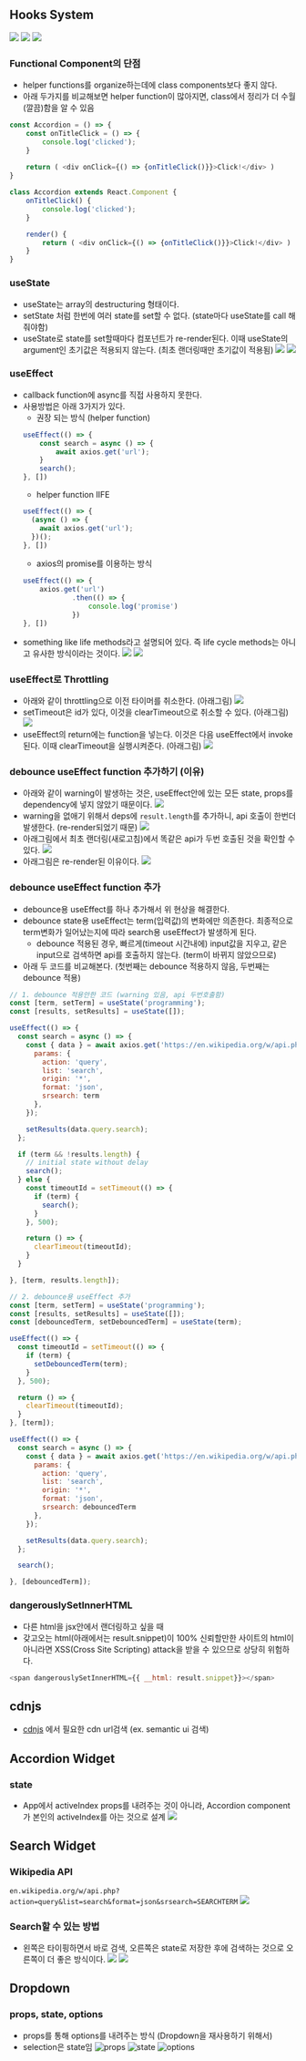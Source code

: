 ## Hooks System
![](./img/hooks_system.png)
![](./img/primitive_hooks.png)
![](./img/custom_hook.png)
### Functional Component의 단점
- helper functions를 organize하는데에 class components보다 좋지 않다.
- 아래 두가지를 비교해보면 helper function이 많아지면, class에서 정리가 더 수월(깔끔)함을 알 수 있음
```js
const Accordion = () => {
    const onTitleClick = () => {
        console.log('clicked');
    }
    
    return ( <div onClick={() => {onTitleClick()}}>Click!</div> )
}
```
```js
class Accordion extends React.Component {
    onTitleClick() {
        console.log('clicked');
    }

    render() {
        return ( <div onClick={() => {onTitleClick()}}>Click!</div> )
    }
}
```
### useState
- useState는 array의 destructuring 형태이다.
- setState 처럼 한번에 여러 state를 set할 수 없다. (state마다 useState를 call 해줘야함)
- useState로 state를 set할때마다 컴포넌트가 re-render된다. 이때 useState의 argument인 초기값은 적용되지 않는다. (최초 랜더링때만 초기값이 적용됨)
![](./img/useState.png)
![](./img/useState_compare.png)
  
### useEffect
- callback function에 async를 직접 사용하지 못한다.
- 사용방법은 아래 3가지가 있다.
  - 권장 되는 방식 (helper function)
  ```js
  useEffect(() => {
      const search = async () => {
          await axios.get('url');
      }
      search();
  }, [])
  ```
  - helper function IIFE
  ```js
  useEffect(() => {
    (async () => {
      await axios.get('url');
    })();
  }, [])
  ```
  - axios의 promise를 이용하는 방식
  ```js
  useEffect(() => {
      axios.get('url')
              .then(() => {
                  console.log('promise')
              })
  }, [])
  ```
- something like life methods라고 설명되어 있다. 즉 life cycle methods는 아니고 유사한 방식이라는 것이다.
![](./img/useEffect.png)
![](./img/useEffect_render.png)
  
### useEffect로 Throttling
- 아래와 같이 throttling으로 이전 타이머를 취소한다. (아래그림)
![](./img/throttling.png)
- setTimeout은 id가 있다, 이것을 clearTimeout으로 취소할 수 있다. (아래그림)
![](./img/setTimeout.png)
- useEffect의 return에는 function을 넣는다. 이것은 다음 useEffect에서 invoke된다. 이때 clearTimeout을 실행시켜준다. (아래그림)
![](./img/cleanup_func.png)
  
### debounce useEffect function 추가하기 (이유)
- 아래와 같이 warning이 발생하는 것은, useEffect안에 있는 모든 state, props를 dependency에 넣지 않았기 때문이다.
![](./img/useEffect_warning.png)
- warning을 없애기 위해서 deps에 `result.length`를 추가하니, api 호출이 한번더 발생한다. (re-render되었기 때문)
![](./img/useEffect_warning_deps.png)
- 아래그림에서 최초 랜더링(새로고침)에서 똑같은 api가 두번 호출된 것을 확인할 수 있다.
![](./img/useEffect_warning_api_twice_call.png)
- 아래그림은 re-render된 이유이다.
![](./img/useEffect_warning_reason.png)
  
### debounce useEffect function 추가
- debounce용 useEffect를 하나 추가해서 위 현상을 해결한다. 
- debounce state용 useEffect는 term(입력값)의 변화에만 의존한다. 최종적으로 term변화가 일어났는지에 따라 search용 useEffect가 발생하게 된다.
  - debounce 적용된 경우, 빠르게(timeout 시간내에) input값을 지우고, 같은 input으로 검색하면 api를 호출하지 않는다. (term이 바뀌지 않았으므로)
- 아래 두 코드를 비교해본다. (첫번째는 debounce 적용하지 않음, 두번째는 debounce 적용)
```js
// 1. debounce 적용안한 코드 (warning 있음, api 두번호출함)
const [term, setTerm] = useState('programming');
const [results, setResults] = useState([]);

useEffect(() => {
  const search = async () => {
    const { data } = await axios.get('https://en.wikipedia.org/w/api.php', {
      params: {
        action: 'query',
        list: 'search',
        origin: '*',
        format: 'json',
        srsearch: term
      },
    });

    setResults(data.query.search);
  };

  if (term && !results.length) {
    // initial state without delay
    search();
  } else {
    const timeoutId = setTimeout(() => {
      if (term) {
        search();
      }
    }, 500);

    return () => {
      clearTimeout(timeoutId);
    }
  }

}, [term, results.length]);

```
```js
// 2. debounce용 useEffect 추가
const [term, setTerm] = useState('programming');
const [results, setResults] = useState([]);
const [debouncedTerm, setDebouncedTerm] = useState(term);

useEffect(() => {
  const timeoutId = setTimeout(() => {
    if (term) {
      setDebouncedTerm(term);
    }
  }, 500);

  return () => {
    clearTimeout(timeoutId);
  }
}, [term]);

useEffect(() => {
  const search = async () => {
    const { data } = await axios.get('https://en.wikipedia.org/w/api.php', {
      params: {
        action: 'query',
        list: 'search',
        origin: '*',
        format: 'json',
        srsearch: debouncedTerm
      },
    });

    setResults(data.query.search);
  };

  search();

}, [debouncedTerm]);
```
  
  
### dangerouslySetInnerHTML
- 다른 html을 jsx안에서 랜더링하고 싶을 때
- 갖고오는 html(아래에서는 result.snippet)이 100% 신뢰할만한 사이트의 html이 아니라면 XSS(Cross Site Scripting) attack을 받을 수 있으므로 상당히 위험하다.
```js
<span dangerouslySetInnerHTML={{ __html: result.snippet}}></span>
```

## cdnjs
- [cdnjs](https://cdnjs.com/) 에서 필요한 cdn url검색 (ex. semantic ui 검색)

## Accordion Widget
### state
- App에서 activeIndex props를 내려주는 것이 아니라, Accordion component가 본인의 activeIndex를 아는 것으로 설계
![](./img/accordion.png)
  
## Search Widget
### Wikipedia API
`en.wikipedia.org/w/api.php?action=query&list=search&format=json&srsearch=SEARCHTERM`
![](./img/search_widget.png)
### Search할 수 있는 방법 
- 왼쪽은 타이핑하면서 바로 검색, 오른쪽은 state로 저장한 후에 검색하는 것으로 오른쪽이 더 좋은 방식이다.
  ![](./img/search_options.png)
  ![](./img/search_options_difference.png)
  
## Dropdown
### props, state, options
- props를 통해 options를 내려주는 방식 (Dropdown을 재사용하기 위해서)
- selection은 state임
![props](./img/dropdown_props.png)
![state](./img/dropdown_state.png)
![options](./img/dropdown_options.png)